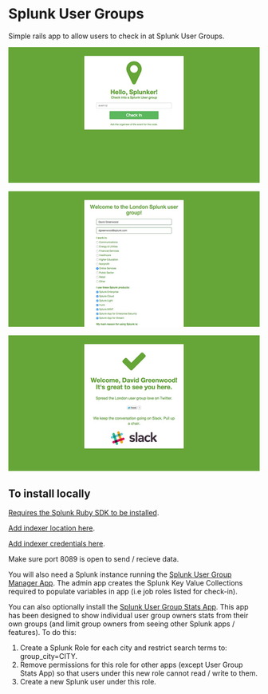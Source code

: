 # Splunk User Groups

Simple rails app to allow users to check in at Splunk User Groups.

![Splunk User Group Check-in Index](https://raw.githubusercontent.com/himynamesdave/splunkusergroups/master/app/assets/images/screenshot_index.jpeg)

![Splunk User Group Check-in](https://raw.githubusercontent.com/himynamesdave/splunkusergroups/master/app/assets/images/screenshot_checkin.jpeg)

![Splunk User Group Check-in Success](https://raw.githubusercontent.com/himynamesdave/splunkusergroups/master/app/assets/images/screenshot_success.jpeg)

## To install locally

[Requires the Splunk Ruby SDK to be installed](http://dev.splunk.com/ruby).

[Add indexer location here](https://github.com/himynamesdave/splunkusergroups/blob/master/app/models/concerns/splunk_service.rb).

[Add indexer credentials here](https://github.com/himynamesdave/splunkusergroups/blob/master/config/secrets.yml).

Make sure port 8089 is open to send / recieve data.

You will also need a Splunk instance running the [Splunk User Group Manager App](https://github.com/himynamesdave/usergroupmgr_splunk_app). The admin app creates the Splunk Key Value Collections required to populate variables in app (i.e job roles listed for check-in).

You can also optionally install the [Splunk User Group Stats App](https://github.com/himynamesdave/usergroupstats_splunk_app). This app has been designed to show individual user group owners stats from their own groups (and limit group owners from seeing other Splunk apps / features). To do this:

1. Create a Splunk Role for each city and restrict search terms to: group_city=CITY.
2. Remove permissions for this role for other apps (except User Group Stats App) so that users under this new role cannot read / write to them.
3. Create a new Splunk user under this role.
